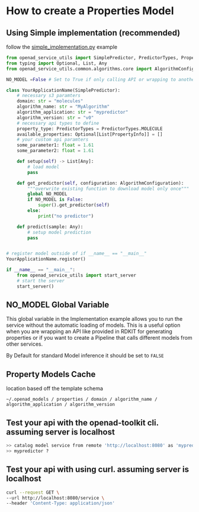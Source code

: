 # How to create a Properties Model

## Using Simple implementation (recommended)
follow the [simple_implementation.py](/examples/properties/implementation.py) example

```python
from openad_service_utils import SimplePredictor, PredictorTypes, PropertyInfo
from typing import Optional, List, Any
from openad_service_utils.common.algorithms.core import AlgorithmConfiguration

NO_MODEL =False # Set to True if only calling API or wrapping to another service

class YourApplicationName(SimplePredictor):
    # necessary s3 paramters
    domain: str = "molecules"
    algorithm_name: str = "MyAlgorithm"
    algorithm_application: str = "mypredictor"
    algorithm_version: str = "v0"
    # necessary api types to define
    property_type: PredictorTypes = PredictorTypes.MOLECULE
    available_properties: Optional[List[PropertyInfo]] = []
    # your custom api paramters
    some_parameter1: float = 1.61
    some_parameter2: float = 1.61

    def setup(self) -> List[Any]:
        # load model
        pass

    def get_predictor(self, configuration: AlgorithmConfiguration):
        """overwrite existing function to download model only once"""
        global NO_MODEL
        if NO_MODEL is False:
            super().get_predictor(self)
        else:
            print("no predictor")

    def predict(sample: Any):
        # setup model prediction
        pass


# register model outside of if __name__ == "__main__"
YourApplicationName.register()

if __name__ == "__main__":
    from openad_service_utils import start_server
    # start the server
    start_server()
```

## NO_MODEL Global Variable
This global variable in the Implementation example allows you to run the service without the automatic loading of models. This is a useful option when you are wrapping an API like provided in RDKIT for generating properties or if you want to create a Pipeline that calls different models from other services. <br>

By Default for standard Model inference it should be set to `FALSE`

## Property Models Cache

location based off the template schema

`~/.openad_models / properties / domain / algorithm_name / algorithm_application / algorithm_version`

## Test your api with the openad-toolkit cli. assuming server is localhost
```bash
>> catalog model service from remote 'http://localhost:8080' as 'mypredictor'
>> mypredictor ?
```

## Test your api with using curl. assuming server is localhost
```bash
curl --request GET \
--url http://localhost:8080/service \
--header 'Content-Type: application/json'
```